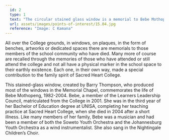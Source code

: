 ```yaml
---
  id: 2
  type: 1
  text: "The circular stained glass window is a memorial to Bebe Mothopeng, alumnus and former trainee teacher at Sacred Heart College."
  url: assets/images/points-of-interest/15.04.jpg
  reference: "Image: C Kamana"
---
```

All over the College grounds, in windows, on plaques, in the form of benches, artworks or dedicated spaces there are memorials to those members of the school community who have died. Many more of course are recalled through the memories of those who have attended or still attend the college and not all have a physical marker in the school space to their earthly existence. Each one, in their own way, made a special contribution to the family spirit of Sacred Heart College. 

This stained-glass window, created by Barry Thompson, who produced most of the windows in the Memorial Chapel, commemorates the life of Bebe Mothopeng, 1982-2004. Bebe, a member of the Learners Leadership Council, matriculated from the College in 2001. She was in the third year of her Bachelor of Education degree at UNISA, completing her teaching practice at Sacred Heart College, when she died in 2004 after a short illness. Like many members of her family, Bebe was a musician and had been a member of both the Soweto Youth Orchestra and the Johannesburg Youth Orchestra as a wind instrumentalist. She also sang in the Nightingale Children’s Choir.